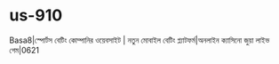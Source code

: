 # us-910
Basa8|স্পোর্টস বেটিং কোম্পানির ওয়েবসাইট | নতুন মোবাইল বেটিং প্ল্যাটফর্ম|অনলাইন ক্যাসিনো জুয়া লাইভ গেম|0621
